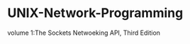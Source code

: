 UNIX-Network-Programming
========================

volume 1:The Sockets Netwoeking API, Third Edition
